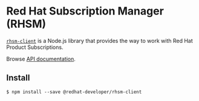 # Red Hat Subscription Manager (RHSM)

[`rhsm-client`](https://github.com/redhat-developer/redhat-javascript-rest-api-clients/tree/main/packages/rhsm#readme) is a Node.js
library that provides the way to work with Red Hat Product Subscriptions.

Browse [API documentation](https://editor.swagger.io/?url=https://raw.githubusercontent.com/redhat-developer/redhat-javascript-rest-api-clients/main/packages/rhsm/swagger/rhsm-2-swagger.yml).

## Install

`$ npm install --save @redhat-developer/rhsm-client`

